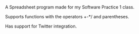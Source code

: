 A Spreadsheet program made for my Software Practice 1 class.  

Supports functions with the operators +-*/ and parentheses.  

Has support for Twitter integration.